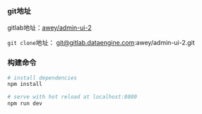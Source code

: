 ### git地址

gitlab地址：[awey/admin-ui-2](http://gitlab.dataengine.com/awey/admin-ui-2)

`git clone`地址： git@gitlab.dataengine.com:awey/admin-ui-2.git

### 构建命令

``` bash
# install dependencies
npm install

# serve with hot reload at localhost:8080
npm run dev
```
